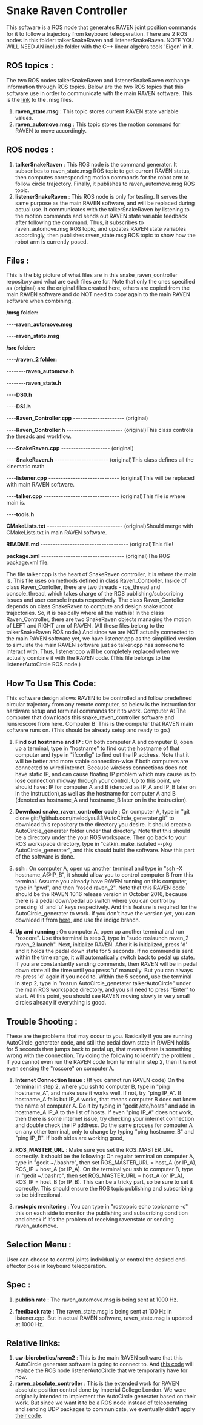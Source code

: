 # Snake Raven Controller

This software is a ROS node that generates RAVEN joint position commands for it to follow a trajectory from keyboard teleoperation. There are 2 ROS nodes in this folder: talkerSnakeRaven and listenerSnakeRaven. 
NOTE YOU WILL NEED AN include folder with the C++ linear algebra tools 'Eigen' in it.


## ROS topics :
The two ROS nodes talkerSnakeRaven and listenerSnakeRaven exchange information through ROS topics. Below are the two ROS topics that this software use in order to communicate with the main RAVEN software. This is the [link](https://github.com/melodysu83/AutoCircle_generater/tree/master/msg) to the .msg files.

1. **raven_state.msg** : This topic stores current RAVEN state variable values. 
2. **raven_automove.msg** : This topic stores the motion command for RAVEN to move accordingly.


## ROS nodes :
1. **talkerSnakeRaven** : This ROS node is the command generator. It subscribes to raven_state.msg ROS topic to get current RAVEN status, then computes corresponding motion commands for the robot arm to follow circle trajectory. Finally, it publishes to raven_automove.msg ROS topic.
2. **listenerSnakeRaven** : This ROS node is only for testing. It serves the same purpose as the main RAVEN software, and will be replaced during actual use. It communicates with the talkerSnakeRaven by listening to the motion commands and sends out RAVEN state variable feedback after following the command. Thus, it subscribes to raven_automove.msg ROS topic, and updates RAVEN state variables accordingly, then publishes raven_state.msg ROS topic to show how the robot arm is currently posed.


## Files : 
This is the big picture of what files are in this snake_raven_controller repository and what are each files are for. Note that only the ones specified as (original) are the original files created here, others are copied from the main RAVEN software and do NOT need to copy again to the main RAVEN software when combining. 

**/msg folder:**

----**raven_automove.msg**

----**raven_state.msg**
    
**/src folder:**

----**/raven_2 folder:**

--------**raven_automove.h**

--------**raven_state.h**

----**DS0.h**

----**DS1.h**

----**Raven_Controller.cpp** --------------------- (original)

----**Raven_Controller.h** ----------------------- (original)This class controls the threads and workflow.

----**SnakeRaven.cpp** -------------------- (original)

----**SnakeRaven.h** ---------------------- (original)This class defines all the kinematic math

----**listener.cpp** ----------------------------- (original)This will be replaced with main RAVEN software.

----**talker.cpp** ------------------------------- (original)This file is where main is.

----**tools.h**

**CMakeLists.txt** ------------------------------- (original)Should merge with CMakeLists.txt in main RAVEN software.

**README.md** ------------------------------------ (original)This file!

**package.xml** ---------------------------------- (original)The ROS package.xml file.

The file talker.cpp is the heart of SnakeRaven controller, it is where the main is. This file uses on methods defined in class Raven_Controller. Inside of class Raven_Contoller, there are two threads - ros_thread and console_thread, which takes charge of the ROS publishing/subscribing issues and user console inputs respectively. The class Raven_Contoller depends on class SnakeRaven to compute and design snake robot trajectories. So, it is basically where all the math is! In the class Raven_Controller, there are two SnakeRaven objects managing the motion of LEFT and RIGHT arm of RAVEN. (All these files belong to the talkerSnakeRaven ROS node.)
And since we are NOT actually connected to the main RAVEN software yet, we have listener.cpp as the simplified version to simulate the main RAVEN software just so talker.cpp has someone to interact with. Thus, listener.cpp will be completely replaced when we actually combine it with the RAVEN code. (This file belongs to the listenerAutoCircle ROS node.)


## How To Use This Code: 
This software design allows RAVEN to be controlled and follow predefined circular trajectory from any remote computer, so below is the instruction for hardware setup and terminal commands for it to work.
Computer A: The computer that downloads this snake_raven_controller software and runsroscore from here.
Computer B: This is the computer that RAVEN main software runs on. (This should be already setup and ready to go.)

1. **Find out hostname and IP** : On both computer A and computer B, open up a terminal, type in "hostname" to find out the hostname of that computer and type in "ifconfig" to find out the IP address. Note that it will be better and more stable connection-wise if both computers are connected to wired internet. Because wireless connections does not have static IP, and can cause floating IP problem which may cause us to lose connection midway through your control.
Up to this point, we should have: IP for computer A and B (denoted as IP_A and IP_B later on in the instruction),as well as the hostname for computer A and B  (denoted as hostname_A and hostname_B later on in the instruction).

2. **Download snake_raven_controller code** : On computer A, type in "git clone git://github.com/melodysu83/AutoCircle_generater.git" to download this repository to the directory you desire. It should create a AutoCircle_generater folder under that directory. Note that this should be a directory under the your ROS workspace. Then go back to your ROS workspace directory, type in "catkin_make_isolated --pkg AutoCircle_generater", and this should build the software. Now this part of the software is done.

3. **ssh** : On computer A, open up another terminal and type in "ssh -X hostname_A@IP_B", it should allow you to control computer B from this terminal. Assume you already have RAVEN running on this computer, type in "pwd", and then "roscd raven_2". Note that this RAVEN code should be the RAVEN 10.16 release version in October 2016, because there is a pedal down/pedal up switch where you can control by pressing 'd' and 'u' keys respectively. And this feature is required for the AutoCircle_generater to work. If you don't have the version yet, you can download it from [here](https://github.com/melodysu83/raven_2), and use the indigo branch.

4. **Up and running** : On computer A, open up another terminal and run "roscore". Use ths terminal is step 3, type in "sudo roslaunch raven_2 raven_2.launch". Next, initialize RAVEN. After it is initialized, press 'd' and it holds the pedal down state for 5 seconds. If no commend is sent within the time range, it will automatically switch back to pedal up state. If you are constantantly sending commends, then RAVEN will be in pedal down state all the time until you press 'u' manually. But you can always re-press 'd' again if you need to. Within the 5 second, use the terminal in step 2, type in "rosrun AutoCircle_genetater talkerAutoCircle" under the main ROS workspace directory, and you sill need to press "Enter" to start. At this point, you should see RAVEN moving slowly in very small circles already if everything is good. 


## Trouble Shooting : 
These are the problems that may occur to you. Basically if you are running AutoCircle_generater code, and still the pedal down state in RAVEN holds for 5 seconds then jumps back to pedal up, that means there is something wrong with the connection. Try doing the following to identify the problem . If you cannot even run the RAVEN code from terminal in step 2, then it is not even sensing the "roscore" on computer A.

1. **Internet Connection Issue** : (If you cannot run RAVEN code) On the terminal in step 2, where you ssh to computer B, type in "ping hostname_A", and make sure it works well. If not, try "ping IP_A". If hostname_A fails but IP_A works, that means computer B does not know the name of computer A. Do it by typing in "gedit /etc/hosts" and add in hostname_A IP_A to the list of hosts. If even "ping IP_A" does not work, then there is some internet issue, try checking your internet connection and double check the IP address. Do the same process for computer A on any other terminal, only to change by typing "ping hostname_B" and "ping IP_B". If both sides are working good, 

2. **ROS_MASTER_URL** : Make sure you set the ROS_MASTER_URL correctly. It should be the following: On regular terminal on computer A, type in "gedit ~/.bashrc", then set ROS_MASTER_URL = host_A (or IP_A), ROS_IP = host_A (or IP_A). On the terminal you ssh to computer B, type in "gedit ~/.bashrc", then set ROS_MASTER_URL = host_A (or IP_A), ROS_IP = host_B (or IP_B). This can be a tricky part, so be sure to set it correctly. This should ensure the ROS topic publishing and subscribing to be bidirectional.

3. **rostopic monitoring** : You can type in "rostoppic echo topicname -c" this on each side to monitor the publishing and subscribing condition and check if it's the problem of receiving ravenstate or sending raven_automove.


## Selection Menu : 
User can choose to control joints individually or control the desired end-effector pose in keyboard teleoperation.


## Spec : 

1. **publish rate** : The raven_automove.msg is being sent at 1000 Hz.

2. **feedback rate** : The raven_state.msg is being sent at 100 Hz in listener.cpp. But in actual RAVEN software, raven_state.msg is updated at 1000 Hz.


## Relative links:
1. **uw-biorobotics/raven2** : This is the main RAVEN software that this AutoCircle generater software is going to connect to. And [this code](https://github.com/uw-biorobotics/raven2) will replace the ROS node listenerAutoCircle that we temporarily have for now.
2. **raven_absolute_controller** : This is the extended work for RAVEN absolute position control done by Imperial College London. We were originally intended to implement the AutoCircle generater based on their work. But since we want it to be a ROS node instead of teleoperating and sending UDP packages to communicate, we eventually didn't apply [their code](https://github.com/Takskal/raven_absolute_controller). 


